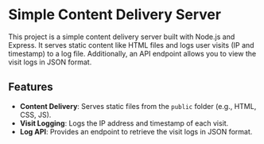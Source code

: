 # Simple Content Delivery Server

This project is a simple content delivery server built with Node.js and Express. It serves static content like HTML files and logs user visits (IP and timestamp) to a log file. Additionally, an API endpoint allows you to view the visit logs in JSON format.

## Features

- **Content Delivery**: Serves static files from the `public` folder (e.g., HTML, CSS, JS).
- **Visit Logging**: Logs the IP address and timestamp of each visit.
- **Log API**: Provides an endpoint to retrieve the visit logs in JSON format.
